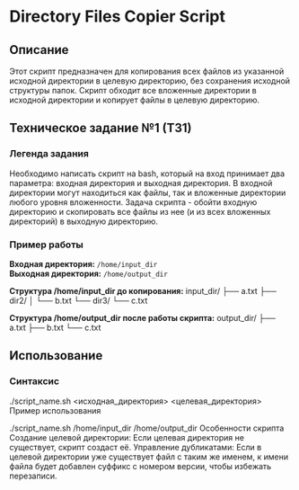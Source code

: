 # Directory Files Copier Script

## Описание
Этот скрипт предназначен для копирования всех файлов из указанной исходной директории в целевую директорию, без сохранения исходной структуры папок. Скрипт обходит все вложенные директории в исходной директории и копирует файлы в целевую директорию.

## Техническое задание №1 (ТЗ1)

### Легенда задания
Необходимо написать скрипт на bash, который на вход принимает два параметра: входная директория и выходная директория. В входной директории могут находиться как файлы, так и вложенные директории любого уровня вложенности. Задача скрипта - обойти входную директорию и скопировать все файлы из нее (и из всех вложенных директорий) в выходную директорию.

### Пример работы
**Входная директория:** `/home/input_dir`  
**Выходная директория:** `/home/output_dir`

**Структура /home/input_dir до копирования:**
input_dir/
├── a.txt
├── dir2/
│ └── b.txt
└── dir3/
└── c.txt


**Структура /home/output_dir после работы скрипта:**
output_dir/
├── a.txt
├── b.txt
└── c.txt




## Использование

### Синтаксис

./script_name.sh <исходная_директория> <целевая_директория>
Пример использования

./script_name.sh /home/input_dir /home/output_dir
Особенности скрипта
Создание целевой директории: Если целевая директория не существует, скрипт создаст её.
Управление дубликатами: Если в целевой директории уже существует файл с таким же именем, к имени файла будет добавлен суффикс с номером версии, чтобы избежать перезаписи.
